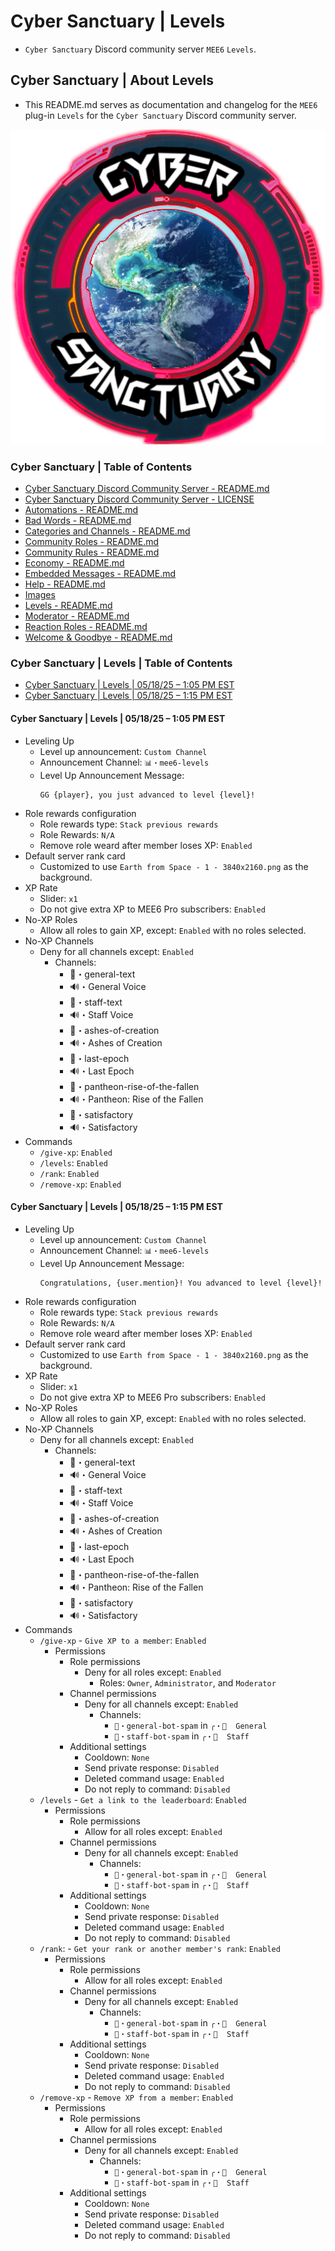 <!-- omit from toc -->
# Cyber Sanctuary | Levels
* `Cyber Sanctuary` Discord community server `MEE6` `Levels`.

<!-- omit from toc -->
## Cyber Sanctuary | About Levels
* This README.md serves as documentation and changelog for the `MEE6` plug-in `Levels` for the `Cyber Sanctuary` Discord community server.

![Cyber Sanctuary Discord Community Server Logo](/Images/Server%20Icons/Cyber%20Sanctuary%20-%20Server%20Icons%20-%20512x512%20-%20Earth%20from%20Space%201%20-%20Cyber%20Sanctuary.png "Cyber Sanctuary Discord Community Server Logo")

<!-- omit from toc -->
### Cyber Sanctuary | Table of Contents
* [Cyber Sanctuary Discord Community Server - README.md](/ssimon/Homelab/src/branch/main/README.md)
* [Cyber Sanctuary Discord Community Server - LICENSE](/ssimon/Homelab/src/branch/main/LICENSE)
* [Automations - README.md](/ssimon/Homelab/src/branch/main/Automations/README.md)
* [Bad Words - README.md](/ssimon/Homelab/src/branch/main/Bad%20Words/README.md)
* [Categories and Channels - README.md](/ssimon/Homelab/src/branch/main/Categories%20and%20Channels/README.md)
* [Community Roles - README.md](/ssimon/Homelab/src/branch/main/Community%20Roles/README.md)
* [Community Rules - README.md](/ssimon/Homelab/src/branch/main/Community%20Rules/README.md)
* [Economy - README.md](/ssimon/Homelab/src/branch/main/Economy/README.md)
* [Embedded Messages - README.md](/ssimon/Homelab/src/branch/main/Embedded%20Messages/README.md)
* [Help - README.md](/ssimon/Homelab/src/branch/main/Help/README.md)
* [Images](/ssimon/Homelab/src/branch/main/Images/)
* [Levels - README.md](/ssimon/Homelab/src/branch/main/Levels/README.md)
* [Moderator - README.md](/ssimon/Homelab/src/branch/main/Moderator/README.md)
* [Reaction Roles - README.md](/ssimon/Homelab/src/branch/main/Reaction%20Roles/README.md)
* [Welcome & Goodbye - README.md](/ssimon/Homelab/src/branch/main/Welcome%20&%20Goodbye/README.md)

<!-- omit from toc -->
### Cyber Sanctuary | Levels | Table of Contents
* [Cyber Sanctuary | Levels | 05/18/25 – 1:05 PM EST](#cyber-sanctuary--levels--051825--105-pm-est)
* [Cyber Sanctuary | Levels | 05/18/25 – 1:15 PM EST](#cyber-sanctuary--levels--051825--115-pm-est)

#### Cyber Sanctuary | Levels | 05/18/25 – 1:05 PM EST
* Leveling Up
    * Level up announcement: `Custom Channel`
    * Announcement Channel: `📊・mee6-levels`
    * Level Up Announcement Message:
        ```
        GG {player}, you just advanced to level {level}!
        ```
* Role rewards configuration
    * Role rewards type: `Stack previous rewards`
    * Role Rewards: `N/A`
    * Remove role weard after member loses XP: `Enabled`
* Default server rank card
    * Customized to use `Earth from Space - 1 - 3840x2160.png` as the background.
* XP Rate
    * Slider: `x1`
    * Do not give extra XP to MEE6 Pro subscribers: `Enabled`
* No-XP Roles
    * Allow all roles to gain XP, except: `Enabled` with no roles selected.
* No-XP Channels
    * Deny for all channels except: `Enabled`
        * Channels:
            * 💬・general-text
            * 🔊・General Voice
            * 💬・staff-text
            * 🔊・Staff Voice
            * 💬・ashes-of-creation
            * 🔊・Ashes of Creation
            * 💬・last-epoch
            * 🔊・Last Epoch
            * 💬・pantheon-rise-of-the-fallen
            * 🔊・Pantheon: Rise of the Fallen
            * 💬・satisfactory
            * 🔊・Satisfactory
* Commands
    * `/give-xp`: `Enabled`
    * `/levels`: `Enabled`
    * `/rank`: `Enabled`
    * `/remove-xp`: `Enabled`

#### Cyber Sanctuary | Levels | 05/18/25 – 1:15 PM EST
* Leveling Up
    * Level up announcement: `Custom Channel`
    * Announcement Channel: `📊・mee6-levels`
    * Level Up Announcement Message:
        ```
        Congratulations, {user.mention}! You advanced to level {level}!
        ```
* Role rewards configuration
    * Role rewards type: `Stack previous rewards`
    * Role Rewards: `N/A`
    * Remove role weard after member loses XP: `Enabled`
* Default server rank card
    * Customized to use `Earth from Space - 1 - 3840x2160.png` as the background.
* XP Rate
    * Slider: `x1`
    * Do not give extra XP to MEE6 Pro subscribers: `Enabled`
* No-XP Roles
    * Allow all roles to gain XP, except: `Enabled` with no roles selected.
* No-XP Channels
    * Deny for all channels except: `Enabled`
        * Channels:
            * 💬・general-text
            * 🔊・General Voice
            * 💬・staff-text
            * 🔊・Staff Voice
            * 💬・ashes-of-creation
            * 🔊・Ashes of Creation
            * 💬・last-epoch
            * 🔊・Last Epoch
            * 💬・pantheon-rise-of-the-fallen
            * 🔊・Pantheon: Rise of the Fallen
            * 💬・satisfactory
            * 🔊・Satisfactory
* Commands
    * `/give-xp` - `Give XP to a member`: `Enabled`
        * Permissions
            * Role permissions
                * Deny for all roles except: `Enabled`
                    * Roles: `Owner`, `Administrator`, and `Moderator`
            * Channel permissions
                * Deny for all channels except: `Enabled`
                    * Channels:
                        * `🤖・general-bot-spam` in `╭・👋  General`
                        * `🤖・staff-bot-spam` in `╭・💼  Staff`
            * Additional settings
                * Cooldown: `None`
                * Send private response: `Disabled`
                * Deleted command usage: `Enabled`
                * Do not reply to command: `Disabled`
    * `/levels` - `Get a link to the leaderboard`: `Enabled`
        * Permissions
            * Role permissions
                * Allow for all roles except: `Enabled`
            * Channel permissions
                * Deny for all channels except: `Enabled`
                    * Channels:
                        * `🤖・general-bot-spam` in `╭・👋  General`
                        * `🤖・staff-bot-spam` in `╭・💼  Staff`
            * Additional settings
                * Cooldown: `None`
                * Send private response: `Disabled`
                * Deleted command usage: `Enabled`
                * Do not reply to command: `Disabled`
    * `/rank`: - `Get your rank or another member's rank`: `Enabled`
        * Permissions
            * Role permissions
                * Allow for all roles except: `Enabled`
            * Channel permissions
                * Deny for all channels except: `Enabled`
                    * Channels:
                        * `🤖・general-bot-spam` in `╭・👋  General`
                        * `🤖・staff-bot-spam` in `╭・💼  Staff`
            * Additional settings
                * Cooldown: `None`
                * Send private response: `Disabled`
                * Deleted command usage: `Enabled`
                * Do not reply to command: `Disabled`
    * `/remove-xp` - `Remove XP from a member`: `Enabled`
        * Permissions
            * Role permissions
                * Allow for all roles except: `Enabled`
            * Channel permissions
                * Deny for all channels except: `Enabled`
                    * Channels:
                        * `🤖・general-bot-spam` in `╭・👋  General`
                        * `🤖・staff-bot-spam` in `╭・💼  Staff`
            * Additional settings
                * Cooldown: `None`
                * Send private response: `Disabled`
                * Deleted command usage: `Enabled`
                * Do not reply to command: `Disabled`